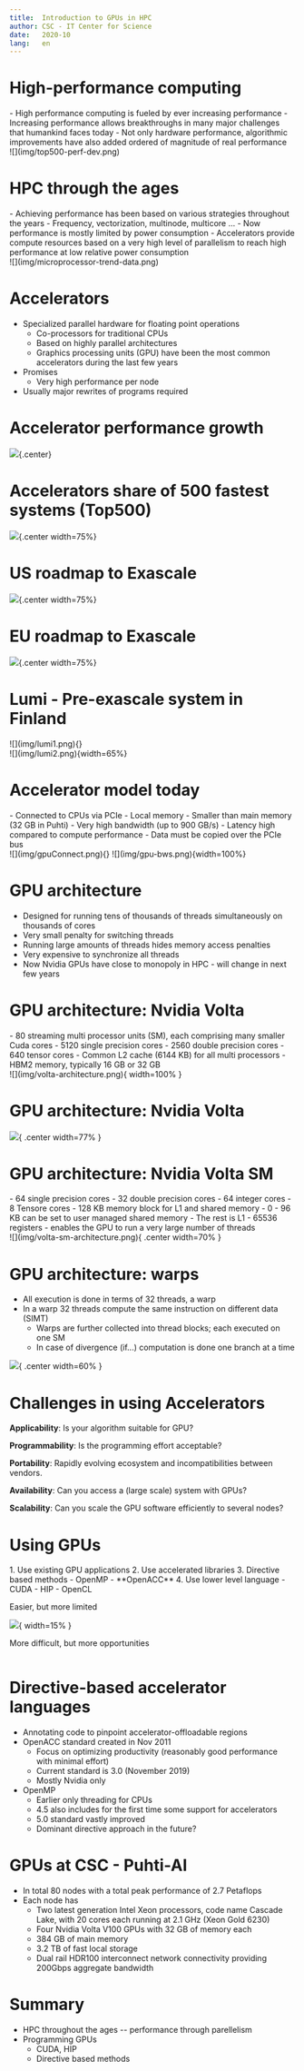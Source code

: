 ```yaml
---
title:  Introduction to GPUs in HPC
author: CSC - IT Center for Science
date:   2020-10
lang:   en
---
```



# High-performance computing

<div class="column">
- High performance computing is fueled by ever increasing performance
- Increasing performance allows breakthroughs in many major challenges that
  humankind faces today
- Not only hardware performance, algorithmic improvements have also added
  ordered of magnitude of real performance
</div>

<div class="column">
![](img/top500-perf-dev.png)
</div>


# HPC through the ages

<div class="column">
- Achieving performance has been based on various strategies throughout the
  years
    - Frequency, vectorization, multinode, multicore ...
    - Now performance is mostly limited by power consumption
- Accelerators provide compute resources based on a very high level of
  parallelism to reach high performance at low relative power consumption
</div>

<div class="column">
![](img/microprocessor-trend-data.png)
</div>


# Accelerators

- Specialized parallel hardware for floating point operations
    - Co-processors for traditional CPUs
    - Based on highly parallel architectures
    - Graphics processing units (GPU) have been the most common
      accelerators during the last few years
- Promises
    - Very high performance per node
- Usually major rewrites of programs required


# Accelerator performance growth

![](img/peak-flop-development.png){.center}


# Accelerators share of 500 fastest systems (Top500)

![](img/accelerator-share.png){.center width=75%}


# US roadmap to Exascale

![](img/DoE-Exascale-Roadmap.png){.center width=75%}


# EU roadmap to Exascale

![](img/eurohpc.jpg){.center width=75%}


# Lumi - Pre-exascale system in Finland

<div class="column">
![](img/lumi1.png){}
</div>
<div class="column">
![](img/lumi2.png){width=65%}
</div>


# Accelerator model today

<div class="column">
- Connected to CPUs via PCIe
- Local memory
    - Smaller than main memory (32 GB in Puhti)
    - Very high bandwidth (up to 900 GB/s)
    - Latency high compared to compute performance
- Data must be copied over the PCIe bus
</div>
<div class="column">
![](img/gpuConnect.png){}
![](img/gpu-bws.png){width=100%}
</div>


# GPU architecture

- Designed for running tens of thousands of threads simultaneously on
  thousands of cores
- Very small penalty for switching threads
- Running large amounts of threads hides memory access penalties
- Very expensive to synchronize all threads
- Now Nvidia GPUs have close to monopoly in HPC - will change in next few years


# GPU architecture: Nvidia Volta

<div class="column">
- 80 streaming multi processor units (SM), each comprising many smaller Cuda
  cores
    - 5120 single precision cores
    - 2560 double precision cores
    - 640 tensor cores
- Common L2 cache (6144 KB) for all multi processors
- HBM2 memory, typically 16 GB or 32 GB
</div>

<div class="column">
![](img/volta-architecture.png){ width=100% }
</div>


# GPU architecture: Nvidia Volta

![](img/volta-architecture.png){ .center width=77% }


# GPU architecture: Nvidia Volta SM

<div class="column">
- 64 single precision cores
- 32 double precision cores
- 64 integer cores
- 8 Tensore cores
- 128 KB memory block for L1 and shared memory
    - 0 - 96 KB can be set to user managed shared memory
    - The rest is L1
- 65536 registers - enables the GPU to run a very large number of threads
</div>
<div class="column">
![](img/volta-sm-architecture.png){ .center width=70% }
</div>


# GPU architecture: warps
- All execution is done in terms of 32 threads, a warp
- In a warp 32 threads compute the same instruction on different data
  (SIMT)
    - Warps are further collected into thread blocks; each executed on one SM
    - In case of divergence (if...) computation is done one branch at a time

![](img/warps.png){ .center width=60% }


# Challenges in using Accelerators

**Applicability**: Is your algorithm suitable for GPU?

**Programmability**: Is the programming effort acceptable?

**Portability**: Rapidly evolving ecosystem and incompatibilities between vendors.

**Availability**: Can you access a (large scale) system with GPUs?

**Scalability**: Can you scale the GPU software efficiently to several nodes?


# Using GPUs

<div class="column">
1. Use existing GPU applications
2. Use accelerated libraries
3. Directive based methods
    - OpenMP
    - **OpenACC**
4. Use lower level language
    - CUDA
    - HIP
    - OpenCL
</div>
<div class="column">

Easier, but more limited

![](img/arrow.png){ width=15% }

More difficult, but more opportunities

</div>


# Directive-based accelerator languages

- Annotating code to pinpoint accelerator-offloadable regions
- OpenACC standard created in Nov 2011
    - Focus on optimizing productivity (reasonably good performance with
      minimal effort)
    - Current standard is 3.0 (November 2019)
    - Mostly Nvidia only
- OpenMP
    - Earlier only threading for CPUs
    - 4.5 also includes for the first time some support for accelerators
    - 5.0 standard vastly improved
    - Dominant directive approach in the future?


# GPUs at CSC - Puhti-AI

- In total 80 nodes with a total peak performance of 2.7 Petaflops
- Each node has
    - Two latest generation Intel Xeon processors, code name Cascade Lake,
      with 20 cores each running at 2.1 GHz (Xeon Gold 6230)
    - Four Nvidia Volta V100 GPUs with 32 GB of memory each
    - 384 GB of main memory
    - 3.2 TB of fast local storage
    - Dual rail HDR100 interconnect network connectivity providing 200Gbps
      aggregate bandwidth


# Summary

- HPC throughout the ages -- performance through parellelism
- Programming GPUs
    - CUDA, HIP
    - Directive based methods
